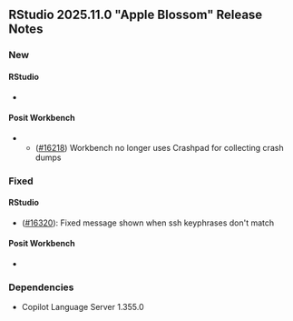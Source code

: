 ## RStudio 2025.11.0 "Apple Blossom" Release Notes

### New
#### RStudio
-

#### Posit Workbench
- - ([#16218](https://github.com/rstudio/rstudio/issues/16218)) Workbench no longer uses Crashpad for collecting crash dumps

### Fixed
#### RStudio
- ([#16320](https://github.com/rstudio/rstudio/issues/16320)): Fixed message shown when ssh keyphrases don't match

#### Posit Workbench
-

### Dependencies
- Copilot Language Server 1.355.0

